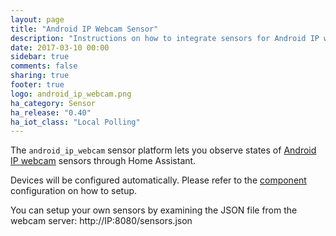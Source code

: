 ```yaml
---
layout: page
title: "Android IP Webcam Sensor"
description: "Instructions on how to integrate sensors for Android IP webcam within Home Assistant."
date: 2017-03-10 00:00
sidebar: true
comments: false
sharing: true
footer: true
logo: android_ip_webcam.png
ha_category: Sensor
ha_release: "0.40"
ha_iot_class: "Local Polling"
---
```



The `android_ip_webcam` sensor platform lets you observe states of [Android IP webcam](https://play.google.com/store/apps/details?id=com.pas.webcam) sensors through Home Assistant.

Devices will be configured automatically. Please refer to the [component](/components/android_ip_webcam/) configuration on how to setup.

You can setup your own sensors by examining the JSON file from the webcam server: http://IP:8080/sensors.json
